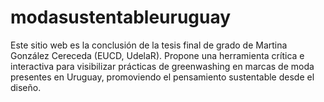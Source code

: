 # modasustentableuruguay
Este sitio web es la conclusión de la tesis final de grado de Martina González Cereceda (EUCD, UdelaR). Propone una herramienta crítica e interactiva para visibilizar prácticas de greenwashing en marcas de moda presentes en Uruguay, promoviendo el pensamiento sustentable desde el diseño.
